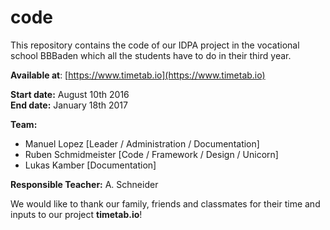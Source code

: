 # code

This repository contains the code of our IDPA project in the vocational school BBBaden which all the students have to do in their third year.

**Available at**: [https://www.timetab.io](https://www.timetab.io)

**Start date:** August 10th 2016   
**End date:** January 18th 2017

**Team:**
- Manuel Lopez [Leader / Administration / Documentation]
- Ruben Schmidmeister [Code / Framework / Design / Unicorn]
- Lukas Kamber [Documentation]

**Responsible Teacher:** A. Schneider

We would like to thank our family, friends and classmates for their time and inputs to our project **timetab.io**!
